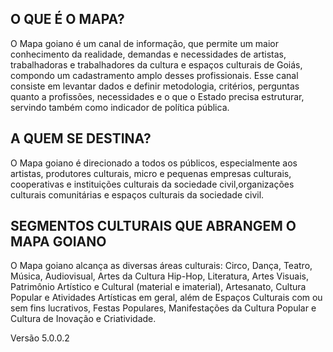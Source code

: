 ## O QUE É O MAPA?

O Mapa goiano é um canal de informação, que permite um maior conhecimento da realidade, demandas e necessidades de artistas, trabalhadoras e trabalhadores da cultura e espaços culturais de Goiás, compondo um cadastramento amplo desses profissionais.
Esse canal consiste em levantar dados e definir metodologia, critérios, perguntas quanto a profissões, necessidades e o que o Estado precisa estruturar, servindo também como indicador de política pública.

## A QUEM SE DESTINA?

O Mapa goiano é direcionado a todos os públicos, especialmente aos artistas, produtores culturais, micro e pequenas empresas culturais, cooperativas e instituições culturais da sociedade civil,organizações culturais comunitárias e espaços culturais da sociedade civil.

## SEGMENTOS CULTURAIS QUE ABRANGEM O MAPA GOIANO

O Mapa goiano alcança as diversas áreas culturais: Circo, Dança, Teatro, Música, Audiovisual, Artes da Cultura Hip-Hop, Literatura, Artes Visuais, Patrimônio Artístico e Cultural (material e imaterial), Artesanato, Cultura Popular e Atividades Artísticas em geral, além de Espaços Culturais com ou sem fins lucrativos, Festas Populares, Manifestações da Cultura Popular e Cultura de Inovação e Criatividade.

<!-- Alterar o número abaixo, e este comentário, para forçar nova build via pipeline -->
<!-- 5.0.0.2: Corrigindo esconder botao AB -->

Versão 5.0.0.2
